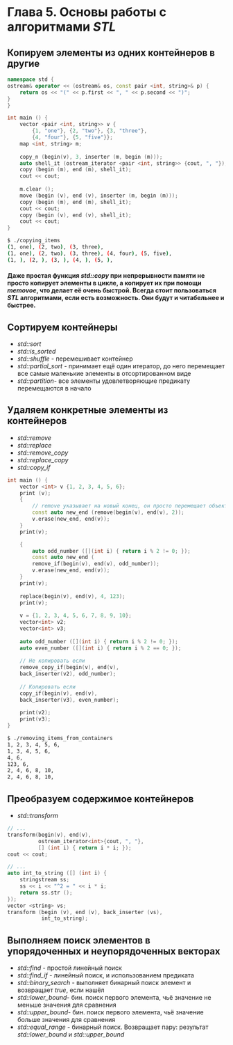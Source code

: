 # Глава 5. Основы работы с алгоритмами *STL*

## Копируем элементы из одних контейнеров в другие
```cpp
namespace std {
ostream& operator << (ostream& os, const pair <int, string>& p) {
    return os << "(" << p.first << ", " << p.second << ")";
}
}

int main () {
    vector <pair <int, string>> v {
        {1, "one"}, {2, "two"}, {3, "three"},
        {4, "four"}, {5, "five"}};
    map <int, string> m;
    
    copy_n (begin(v), 3, inserter (m, begin (m)));
    auto shell_it (ostream_iterator <pair <int, string>> {cout, ", "});
    copy (begin (m), end (m), shell_it);
    cout << cout;
    
    m.clear ();
    move (begin (v), end (v), inserter (m, begin (m)));
    copy (begin (m), end (m), shell_it);
    cout << cout;
    copy (begin (v), end (v), shell_it);
    cout << cout;
}
```
```bash
$ ./copying_items
(1, one), (2, two), (3, three),
(1, one), (2, two), (3, three), (4, four), (5, five),
(1, ), (2, ), (3, ), (4, ), (5, ),
```

#### Даже простая функция *std::copy* при непрерывности памяти не просто копирует элементы в цикле, а копирует их при помощи *memovoe*, что делает её очень быстрой. Всегда стоит пользоваться *STL* алгоритмами, если есть возможность. Они будут и читабельнее и **быстрее**.

## Сортируем контейнеры

* *std::sort*
* *std::is_sorted*
* *std::shuffle* - перемешивает контейнер
* *std::partial_sort* - принимает ещё один итератор, до него перемещает все самые маленькие элементы в отсортированном виде
* *std::partition*- все элементы удовлетворяющие предикату перемещаются в начало

## Удаляем конкретные элементы из контейнеров

* *std::remove*
* *std::replace*
* *std::remove_copy*
* *std::replace_copy*
* *std::copy_if*

```cpp
int main () {
    vector <int> v {1, 2, 3, 4, 5, 6};
    print (v);
    {
        // remove указывает на новый конец, он просто перемещает объекты
        const auto new_end (remove(begin(v), end(v), 2));
        v.erase(new_end, end(v));
    }
    print(v);

    {
        auto odd_number ([](int i) { return i % 2 != 0; });
        const auto new_end (
        remove_if(begin(v), end(v), odd_number));
        v.erase(new_end, end(v));
    }
    print(v);
    
    replace(begin(v), end(v), 4, 123);
    print(v);
    
    v = {1, 2, 3, 4, 5, 6, 7, 8, 9, 10};
    vector<int> v2;
    vector<int> v3;
    
    auto odd_number ([](int i) { return i % 2 != 0; });
    auto even_number ([](int i) { return i % 2 == 0; });
    
    // Не копировать если
    remove_copy_if(begin(v), end(v),
    back_inserter(v2), odd_number);
    
    // Копировать если
    copy_if(begin(v), end(v),
    back_inserter(v3), even_number);
    
    print(v2);
    print(v3);
}
```
```bash
$ ./removing_items_from_containers
1, 2, 3, 4, 5, 6,
1, 3, 4, 5, 6,
4, 6,
123, 6,
2, 4, 6, 8, 10,
2, 4, 6, 8, 10,
```

## Преобразуем содержимое контейнеров

* *std::transform*
```cpp
// ...
transform(begin(v), end(v),
          ostream_iterator<int>{cout, ", "},
          [] (int i) { return i * i; });
cout << cout;

// ...
auto int_to_string ([] (int i) {
    stringstream ss;
    ss << i << "^2 = " << i * i;
    return ss.str ();
});
vector <string> vs;
transform (begin (v), end (v), back_inserter (vs), 
           int_to_string);
```

## Выполняем поиск элементов в упорядоченных и неупорядоченных векторах
* *std::find* - простой линейный поиск
* *std::find_if* - линейный поиск, и использованием предиката
* *std::binary_search* - выполняет бинарный поиск элемент и возвращает *true*, если нашёл
* *std::lower_bound*- бин. поиск первого элемента, чьё значение не меньше значения для сравнения
* *std::upper_bound*- бин. поиск первого элемента, чьё значение больше значения для сравнения
* *std::equal_range* - бинарный поиск. Возвращает пару: результат *std::lower_bound* и *std::upper_bound*






































































































































